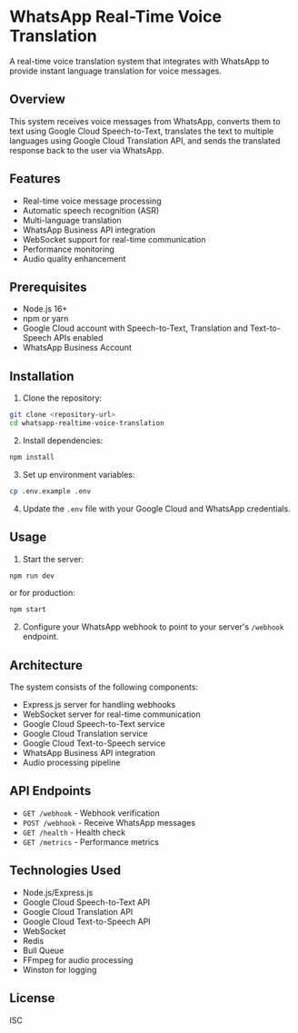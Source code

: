 # WhatsApp Real-Time Voice Translation

A real-time voice translation system that integrates with WhatsApp to provide instant language translation for voice messages.

## Overview

This system receives voice messages from WhatsApp, converts them to text using Google Cloud Speech-to-Text, translates the text to multiple languages using Google Cloud Translation API, and sends the translated response back to the user via WhatsApp.

## Features

- Real-time voice message processing
- Automatic speech recognition (ASR)
- Multi-language translation
- WhatsApp Business API integration
- WebSocket support for real-time communication
- Performance monitoring
- Audio quality enhancement

## Prerequisites

- Node.js 16+ 
- npm or yarn
- Google Cloud account with Speech-to-Text, Translation and Text-to-Speech APIs enabled
- WhatsApp Business Account

## Installation

1. Clone the repository:
```bash
git clone <repository-url>
cd whatsapp-realtime-voice-translation
```

2. Install dependencies:
```bash
npm install
```

3. Set up environment variables:
```bash
cp .env.example .env
```

4. Update the `.env` file with your Google Cloud and WhatsApp credentials.

## Usage

1. Start the server:
```bash
npm run dev
```

or for production:
```bash
npm start
```

2. Configure your WhatsApp webhook to point to your server's `/webhook` endpoint.

## Architecture

The system consists of the following components:
- Express.js server for handling webhooks
- WebSocket server for real-time communication
- Google Cloud Speech-to-Text service
- Google Cloud Translation service
- Google Cloud Text-to-Speech service
- WhatsApp Business API integration
- Audio processing pipeline

## API Endpoints

- `GET /webhook` - Webhook verification
- `POST /webhook` - Receive WhatsApp messages
- `GET /health` - Health check
- `GET /metrics` - Performance metrics

## Technologies Used

- Node.js/Express.js
- Google Cloud Speech-to-Text API
- Google Cloud Translation API
- Google Cloud Text-to-Speech API
- WebSocket
- Redis
- Bull Queue
- FFmpeg for audio processing
- Winston for logging

## License

ISC